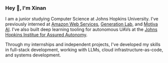### Hey 👋, I'm Xinan

I am a junior studying Computer Science at Johns Hopkins University. I've previously interned at [Amazon Web Services](https://aws.amazon.com/?nc2=h_lg), [Generation Lab](https://www.generationlab.org/), and [Motiva AI](https://www.motiva.ai/). I've also built deep learning tooling for autonomous UAVs at the [Johns Hopkins Institue for Assured Autonomy](https://iaa.jhu.edu/). 

Through my internships and independent projects, I've developed my skills in full-stack development, working with LLMs, cloud infrastructure-as-code, and systems development.
